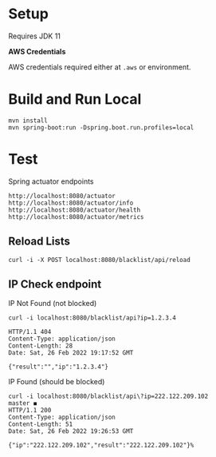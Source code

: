 Setup
=====
Requires JDK 11 

**AWS Credentials**

AWS credentials required either at `.aws` or environment.

Build and Run Local
=====
```text
mvn install
mvn spring-boot:run -Dspring.boot.run.profiles=local
```

Test
====
Spring actuator endpoints
```
http://localhost:8080/actuator
http://localhost:8080/actuator/info
http://localhost:8080/actuator/health
http://localhost:8080/actuator/metrics
```

Reload Lists
---
```text
curl -i -X POST localhost:8080/blacklist/api/reload
```

IP Check endpoint
----
IP Not Found (not blocked)
```text
curl -i localhost:8080/blacklist/api?ip=1.2.3.4

HTTP/1.1 404
Content-Type: application/json
Content-Length: 28
Date: Sat, 26 Feb 2022 19:17:52 GMT

{"result":"","ip":"1.2.3.4"}
```
IP Found (should be blocked)
```text
curl -i localhost:8080/blacklist/api\?ip=222.122.209.102                                                                                      master ◼
HTTP/1.1 200
Content-Type: application/json
Content-Length: 51
Date: Sat, 26 Feb 2022 19:26:53 GMT

{"ip":"222.122.209.102","result":"222.122.209.102"}%
```
